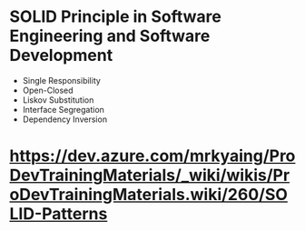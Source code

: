 # SOLID Principle in Software Engineering and Software Development
- Single Responsibility
- Open-Closed
- Liskov Substitution
- Interface Segregation
- Dependency Inversion 
# https://dev.azure.com/mrkyaing/ProDevTrainingMaterials/_wiki/wikis/ProDevTrainingMaterials.wiki/260/SOLID-Patterns
